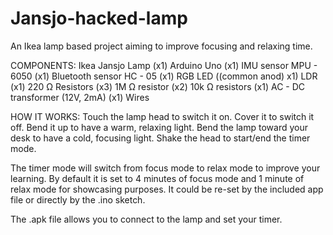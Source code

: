 # Jansjo-hacked-lamp
An Ikea lamp based project aiming to improve focusing and relaxing time.

COMPONENTS:
Ikea Jansjo Lamp (x1)
Arduino Uno (x1)
IMU sensor MPU - 6050 (x1)
Bluetooth sensor HC - 05 (x1)
RGB LED ((common anod) x1)
LDR (x1)
220 Ω Resistors (x3)
1M Ω resistor (x2)
10k Ω resistors (x1)
AC - DC transformer (12V, 2mA) (x1)
Wires


HOW IT WORKS:
Touch the lamp head to switch it on.
Cover it to switch it off.
Bend it up to have a warm, relaxing light.
Bend the lamp toward your desk to have a cold, focusing light.
Shake the head to start/end the timer mode.

The timer mode will switch from focus mode to relax mode to improve your learning.
By default it is set to 4 minutes of focus mode and 1 minute of relax mode for showcasing purposes.
It could be re-set by the included app file or directly by the .ino sketch.


The .apk file allows you to connect to the lamp and set your timer.
